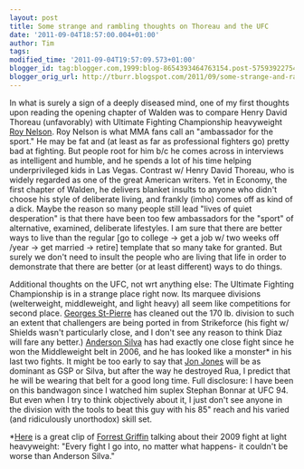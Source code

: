 ```yaml
---
layout: post
title: Some strange and rambling thoughts on Thoreau and the UFC
date: '2011-09-04T18:57:00.004+01:00'
author: Tim
tags: 
modified_time: '2011-09-04T19:57:09.573+01:00'
blogger_id: tag:blogger.com,1999:blog-8654393464763154.post-5759392275403266746
blogger_orig_url: http://tburr.blogspot.com/2011/09/some-strange-and-rambling-thoughts-on.html
---
```


In what is surely a sign of a deeply diseased mind, one of my first thoughts upon reading the opening chapter of Walden was to compare Henry David Thoreau (unfavorably) with Ultimate Fighting Championship heavyweight <a href="http://en.wikipedia.org/wiki/Roy_Nelson_%28fighter%29">Roy Nelson</a>. Roy Nelson is what MMA fans call an "ambassador for the sport." He may be fat and (at least as far as professional fighters go) pretty bad at fighting. But people root for him b/c he comes across in interviews as intelligent and humble, and he spends a lot of his time helping underprivileged kids in Las Vegas. Contrast w/ Henry David Thoreau, who is widely regarded as one of the great American writers. Yet in Economy, the first chapter of Walden, he delivers blanket insults to anyone who didn't choose his style of deliberate living, and frankly (imho) comes off as kind of a dick. Maybe the reason so many people still lead "lives of quiet desperation" is that there have been too few ambassadors for the "sport" of alternative, examined, deliberate lifestyles. I am sure that there are better ways to live than the regular [go to college -> get a job w/ two weeks off /year -> get married -> retire] template that so many take for granted. But surely we don't need to insult the people who are living that life in order to demonstrate that there are better (or at least different) ways to do things.  
  
Additional thoughts on the UFC, not wrt anything else: The Ultimate Fighting Championship is in a strange place right now. Its marquee divisions (welterweight, middleweight, and light heavy) all seem like competitions for second place. <a href="http://en.wikipedia.org/wiki/George_st._pierre">Georges St-Pierre</a> has cleaned out the 170 lb. division to such an extent that challengers are being ported in from Strikeforce (his fight w/ Shields wasn't particularly close, and I don't see any reason to think Diaz will fare any better.) <a href="http://en.wikipedia.org/wiki/Anderson_Silva">Anderson Silva</a> has had exactly one close fight since he won the Middleweight belt in 2006, and he has looked like a monster* in his last two fights. It might be too early to say that <a href="http://en.wikipedia.org/wiki/Jon_Jones_%28fighter%29">Jon Jones</a> will be as dominant as GSP or Silva, but after the way he destroyed Rua, I predict that he will be wearing that belt for a good long time. Full disclosure: I have been on this bandwagon since I watched him suplex Stephan Bonnar at UFC 94. But even when I try to think objectively about it, I just don't see anyone in the division with the tools to beat this guy with his 85" reach and his varied (and ridiculously unorthodox) skill set.  
 
*<a href="http://www.youtube.com/watch?v=V1R50LpFh_M">Here</a> is a great clip of <a href="http://en.wikipedia.org/wiki/Forrest_Griffin">Forrest Griffin</a> talking about their 2009 fight at light heavyweight: "Every fight I go into, no matter what happens- it couldn't be worse than Anderson Silva."

